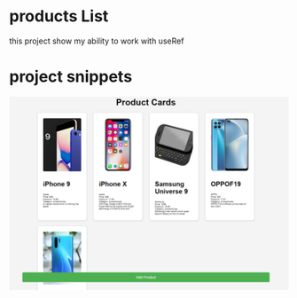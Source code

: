 # products List 
this project show my ability to work with useRef 

# project snippets

![Preview](preview.jpg)